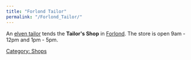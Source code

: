 ```yaml
---
title: "Forlond Tailor"
permalink: "/Forlond_Tailor/"
---
```


An [elven tailor](elven_tailor "wikilink") tends the **Tailor's Shop**
in [Forlond](Forlond "wikilink"). The store is open 9am - 12pm and 1pm -
5pm.

[Category: Shops](Category:_Shops "wikilink")